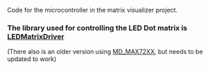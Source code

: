 Code for the microcontroller in the matrix visualizer project.
### The library used for controlling the LED Dot matrix is [LEDMatrixDriver](https://github.com/bartoszbielawski/LEDMatrixDriver) 
(There also is an older version using [MD_MAX72XX](https://github.com/MajicDesigns/MD_MAX72XX), but needs to be updated to work)

